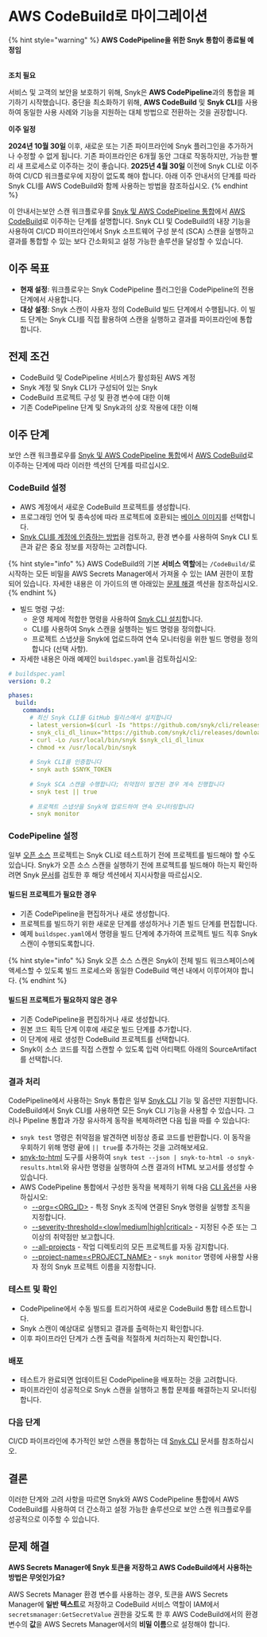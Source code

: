 # AWS CodeBuild로 마이그레이션

{% hint style="warning" %}
**AWS CodePipeline을 위한 Snyk 통합이 종료될 예정임**

\
**조치 필요**

서비스 및 고객의 보안을 보호하기 위해, Snyk은 **AWS CodePipeline**과의 통합을 폐기하기 시작했습니다. 중단을 최소화하기 위해, **AWS CodeBuild** 및 **Snyk CLI**를 사용하여 동일한 사용 사례와 기능을 지원하는 대체 방법으로 전환하는 것을 권장합니다.

**이주 일정**

**2024년 10월 30일** 이후, 새로운 또는 기존 파이프라인에 Snyk 플러그인을 추가하거나 수정할 수 없게 됩니다. 기존 파이프라인은 6개월 동안 그대로 작동하지만, 가능한 빨리 새 프로세스로 이주하는 것이 좋습니다. **2025년 4월 30일** 이전에 Snyk CLI로 이주하여 CI/CD 워크플로우에 지장이 없도록 해야 합니다. 아래 이주 안내서의 단계를 따라 Snyk CLI를 AWS CodeBuild와 함께 사용하는 방법을 참조하십시오.
{% endhint %}

이 안내서는보안 스캔 워크플로우를 [Snyk 및 AWS CodePipeline 통합](./)에서 [AWS CodeBuild](https://aws.amazon.com/codebuild/)로 이주하는 단계를 설명합니다. Snyk CLI 및 CodeBuild의 내장 기능을 사용하여 CI/CD 파이프라인에서 Snyk 소프트웨어 구성 분석 (SCA) 스캔을 실행하고 결과를 통합할 수 있는 보다 간소화되고 설정 가능한 솔루션을 달성할 수 있습니다.

## 이주 목표

* **현재 설정**: 워크플로우는 Snyk CodePipeline 플러그인을 CodePipeline의 전용 단계에서 사용합니다.
* **대상 설정**: Snyk 스캔이 사용자 정의 CodeBuild 빌드 단계에서 수행됩니다. 이 빌드 단계는 Snyk CLI를 직접 활용하여 스캔을 실행하고 결과를 파이프라인에 통합합니다.

## 전제 조건

* CodeBuild 및 CodePipeline 서비스가 활성화된 AWS 계정
* Snyk 계정 및 Snyk CLI가 구성되어 있는 Snyk
* CodeBuild 프로젝트 구성 및 환경 변수에 대한 이해
* 기존 CodePipeline 단계 및 Snyk과의 상호 작용에 대한 이해

## 이주 단계

보안 스캔 워크플로우를 [Snyk 및 AWS CodePipeline 통합](./)에서 [AWS CodeBuild](https://aws.amazon.com/codebuild)로 이주하는 단계에 따라 이러한 섹션의 단계를 따르십시오.

### CodeBuild 설정

* AWS 계정에서 새로운 CodeBuild 프로젝트를 생성합니다.
* 프로그래밍 언어 및 종속성에 따라 프로젝트에 호환되는 [베이스 이미지](https://docs.aws.amazon.com/codebuild/latest/userguide/build-env-ref-available.html)를 선택합니다.
* [Snyk CLI를 계정에 인증하는 방법](../../../snyk-cli/authenticate-to-use-the-cli.md)을 검토하고, 환경 변수를 사용하여 Snyk CLI 토큰과 같은 중요 정보를 저장하는 고려합니다.

{% hint style="info" %}
AWS CodeBuild의 기본 **서비스 역할**에는 `/CodeBuild/`로 시작하는 모든 비밀을 AWS Secrets Manager에서 가져올 수 있는 IAM 권한이 포함되어 있습니다. 자세한 내용은 이 가이드의 맨 아래있는 [문제 해결](migrating-to-aws-codebuild.md#troubleshooting) 섹션을 참조하십시오.
{% endhint %}

* 빌드 명령 구성:
  * 운영 체제에 적합한 명령을 사용하여 [Snyk CLI 설치](../../../snyk-cli/install-or-update-the-snyk-cli/)합니다.
  * CLI를 사용하여 Snyk 스캔을 실행하는 빌드 명령을 정의합니다.
  * 프로젝트 스냅샷을 Snyk에 업로드하여 연속 모니터링을 위한 빌드 명령을 정의합니다 (선택 사항).
* 자세한 내용은 아래 예제인 `buildspec.yaml`을 검토하십시오:

```yaml
# buildspec.yaml
version: 0.2

phases:
  build:
    commands:
      # 최신 Snyk CLI를 GitHub 릴리스에서 설치합니다
      - latest_version=$(curl -Is "https://github.com/snyk/cli/releases/latest" | grep "^location" | sed 's#.*tag/##g' | tr -d "\r")
      - snyk_cli_dl_linux="https://github.com/snyk/cli/releases/download/${latest_version}/snyk-linux"
      - curl -Lo /usr/local/bin/snyk $snyk_cli_dl_linux
      - chmod +x /usr/local/bin/snyk
      
      # Snyk CLI를 인증합니다
      - snyk auth $SNYK_TOKEN
      
      # Snyk SCA 스캔을 수행합니다; 취약점이 발견된 경우 계속 진행합니다
      - snyk test || true
      
      # 프로젝트 스냅샷을 Snyk에 업로드하여 연속 모니터링합니다
      - snyk monitor
```

### CodePipeline 설정

일부 [오픈 소스](https://snyk.io/product/open-source-security-management/) 프로젝트는 Snyk CLI로 테스트하기 전에 프로젝트를 빌드해야 할 수도 있습니다. Snyk가 오픈 소스 스캔을 실행하기 전에 프로젝트를 빌드해야 하는지 확인하려면 Snyk [문서](../../../snyk-cli/scan-and-maintain-projects-using-the-cli/snyk-cli-for-open-source/open-source-projects-that-must-be-built-before-testing-with-the-snyk-cli.md)를 검토한 후 해당 섹션에서 지시사항을 따르십시오.

#### 빌드된 프로젝트가 필요한 경우

* 기존 CodePipeline을 편집하거나 새로 생성합니다.
* 프로젝트를 빌드하기 위한 새로운 단계를 생성하거나 기존 빌드 단계를 편집합니다.
* 예제 `buildspec.yaml`에서 명령을 빌드 단계에 추가하여 프로젝트 빌드 직후 Snyk 스캔이 수행되도록합니다.

{% hint style="info" %}
Snyk 오픈 소스 스캔은 Snyk이 전체 빌드 워크스페이스에 액세스할 수 있도록 빌드 프로세스와 동일한 CodeBuild 액션 내에서 이루어져야 합니다.
{% endhint %}

#### 빌드된 프로젝트가 필요하지 않은 경우

* 기존 CodePipeline을 편집하거나 새로 생성합니다.
* 원본 코드 획득 단계 이후에 새로운 빌드 단계를 추가합니다.
* 이 단계에 새로 생성한 CodeBuild 프로젝트를 선택합니다.
* Snyk이 소스 코드를 직접 스캔할 수 있도록 입력 아티팩트 아래의 SourceArtifact를 선택합니다.

### 결과 처리

CodePipeline에서 사용하는 Snyk 통합은 일부 [Snyk CLI](../../../snyk-cli/commands/) 기능 및 옵션만 지원합니다. CodeBuild에서 Snyk CLI를 사용하면 모든 Snyk CLI 기능을 사용할 수 있습니다. 그러나 Pipeline 통합과 가장 유사하게 동작을 복제하려면 다음 팁을 따를 수 있습니다:

* `snyk test` 명령은 취약점을 발견하면 비정상 종료 코드를 반환합니다. 이 동작을 우회하기 위해 명령 끝에 `|| true`를 추가하는 것을 고려해보세요.
* [snyk-to-html](https://github.com/snyk/snyk-to-html) 도구를 사용하여 `snyk test --json | snyk-to-html -o snyk-results.html`와 유사한 명령을 실행하여 스캔 결과의 HTML 보고서를 생성할 수 있습니다.
* AWS CodePipeline 통합에서 구성한 동작을 복제하기 위해 다음 [CLI 옵션](https://docs.snyk.io/snyk-cli/commands)을 사용하십시오:
  * [--org=\<ORG\_ID>](https://docs.snyk.io/snyk-cli/commands/test#org-less-than-org_id-greater-than) - 특정 Snyk 조직에 연결된 Snyk 명령을 실행할 조직을 지정합니다.
  * [--severity-threshold=\<low|medium|high|critical>](https://docs.snyk.io/snyk-cli/commands/test#severity-threshold-less-than-low-or-medium-or-high-or-critical-greater-than) - 지정된 수준 또는 그 이상의 취약점만 보고합니다.
  * [--all-projects](https://docs.snyk.io/snyk-cli/commands/test#all-projects) - 작업 디렉토리의 모든 프로젝트를 자동 감지합니다.
  * [--project-name=\<PROJECT\_NAME>](https://docs.snyk.io/snyk-cli/commands/monitor#project-name-less-than-project_name-greater-than) - `snyk monitor` 명령에 사용할 사용자 정의 Snyk 프로젝트 이름을 지정합니다.

### 테스트 및 확인

* CodePipeline에서 수동 빌드를 트리거하여 새로운 CodeBuild 통합 테스트합니다.
* Snyk 스캔이 예상대로 실행되고 결과를 출력하는지 확인합니다.
* 이후 파이프라인 단계가 스캔 출력을 적절하게 처리하는지 확인합니다.

### 배포

* 테스트가 완료되면 업데이트된 CodePipeline을 배포하는 것을 고려합니다.
* 파이프라인이 성공적으로 Snyk 스캔을 실행하고 통합 문제를 해결하는지 모니터링합니다.

### 다음 단계

CI/CD 파이프라인에 추가적인 보안 스캔을 통합하는 데 [Snyk CLI](https://docs.snyk.io/snyk-cli) 문서를 참조하십시오.

## 결론

이러한 단계와 고려 사항을 따르면 Snyk와 AWS CodePipeline 통합에서 AWS CodeBuild를 사용하여 더 간소하고 설정 가능한 솔루션으로 보안 스캔 워크플로우를 성공적으로 이주할 수 있습니다.

## 문제 해결

**AWS Secrets Manager에 Snyk 토큰을 저장하고 AWS CodeBuild에서 사용하는 방법은 무엇인가요?**

AWS Secrets Manager 환경 변수를 사용하는 경우, 토큰을 AWS Secrets Manager에 **일반 텍스트**로 저장하고 CodeBuild 서비스 역할이 IAM에서 `secretsmanager:GetSecretValue` 권한을 갖도록 한 후 AWS CodeBuild에서의 환경 변수의 **값**을 AWS Secrets Manager에서의 **비밀 이름**으로 설정해야 합니다.
